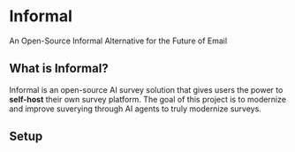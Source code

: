 # Informal

An Open-Source Informal Alternative for the Future of Email

## What is Informal?

Informal is an open-source AI survey solution that gives users the power to **self-host** their own survey platform. The goal of this project is to modernize and improve suverying through AI agents to truly modernize surveys.

## Setup

